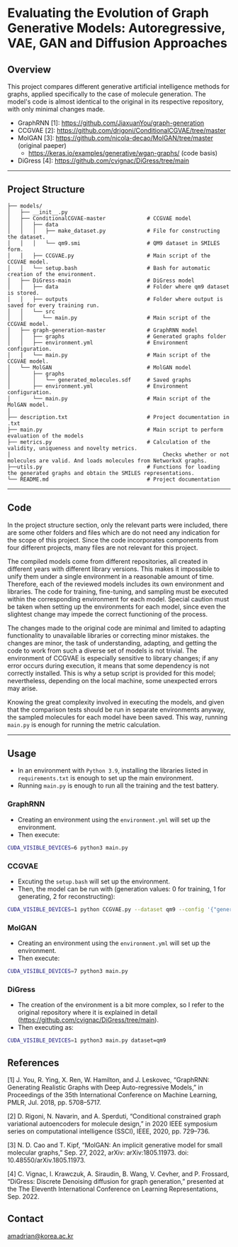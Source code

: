 # Evaluating the Evolution of Graph Generative Models: Autoregressive, VAE, GAN and Diffusion Approaches

 

## Overview

This project compares different generative artificial intelligence methods for graphs, applied specifically to the case of molecule generation.
The model's code is almost identical to the original in its respective repository, with only minimal changes made.
- GraphRNN [1]: https://github.com/JiaxuanYou/graph-generation
- CCGVAE [2]: https://github.com/drigoni/ConditionalCGVAE/tree/master
- MolGAN [3]: https://github.com/nicola-decao/MolGAN/tree/master (original paeper) 
  - https://keras.io/examples/generative/wgan-graphs/ (code basis)
- DiGress [4]: https://github.com/cvignac/DiGress/tree/main

---

## Project Structure
```
├── models/
│   ├── __init__.py
│   ├── ConditionalCGVAE-master             # CCGVAE model
│   │   ├── data
│   │   │   ├── make_dataset.py             # File for constructing the dataset.
│   │   │   └── qm9.smi                     # QM9 dataset in SMILES form.
│   │   ├── CCGVAE.py                       # Main script of the CCGVAE model.
│   │   └── setup.bash                      # Bash for automatic creation of the environment.  
│   ├── DiGress-main                        # DiGress model
│   │   ├── data                            # Folder where qm9 dataset is stored.
│   │   ├── outputs                         # Folder where output is saved for every training run.
│   │   └── src
│   │      └── main.py                      # Main script of the CCGVAE model.
│   ├── graph-generation-master             # GraphRNN model
│   │   ├── graphs                          # Generated graphs folder
│   │   ├── environment.yml                 # Environment configuration.
│   │   └── main.py                         # Main script of the CCGVAE model.
│   └── MolGAN                              # MolGAN model
│       ├── graphs
│       │   └── generated_molecules.sdf     # Saved graphs
│       ├── environment.yml                 # Environment configuration.
│       └── main.py                         # Main script of the MolGAN model.
│
├── description.txt                         # Project documentation in .txt
├── main.py                                 # Main script to perform evaluation of the models
├── metrics.py                              # Calculation of the validity, uniqueness and novelty metrics. 
│                                                Checks whether or not molecules are valid. And loads molecules from NetworkxX graphs.
├──utils.py                                 # Functions for loading the generated graphs and obtain the SMILES representations.
└── README.md                               # Project documentation

```

---

## Code

In the project structure section, only the relevant parts were included, there are some other folders and files which are do not need any indication for the scope of this project. 
Since the code incorporates components from four different projects, many files are not relevant for this project.

The compiled models come from different repositories, all created in different years with different library versions. 
This makes it impossible to unify them under a single environment in a reasonable amount of time. Therefore, each of the reviewed models includes its own environment and libraries. 
The code for training, fine-tuning, and sampling must be executed within the corresponding environment for each model. 
Special caution must be taken when setting up the environments for each model, since even the slightest change may impede the correct functioning of the process.

The changes made to the original code are minimal and limited to adapting functionality to unavailable libraries or correcting minor mistakes. 
the changes are minor, the task of understanding, adapting, and getting the code to work from such a diverse set of models is not trivial. 
The environment of CCGVAE is especially sensitive to library changes; if any error occurs during execution, it means that some dependency is not correctly installed. 
This is why a setup script is provided for this model; nevertheless, depending on the local machine, some unexpected errors may arise.

Knowing the great complexity involved in executing the models, and given that the comparison tests should be run in separate environments anyway, the sampled molecules for each model have been saved.
This way, running `main.py` is enough for running the metric calculation.


---

## Usage
- In an environment with `Python 3.9`, installing the libraries listed in `requirements.txt` is enough to set up the main environment.
- Running `main.py` is enough to run all the training and the test battery.

### GraphRNN
- Creating an environment using the `environment.yml` will set up the environment.
- Then execute:
```bash
CUDA_VISIBLE_DEVICES=6 python3 main.py
```

### CCGVAE
- Excuting the `setup.bash` will set up the environment.
- Then, the model can be run with (generation values: 0 for training, 1 for generating, 2 for reconstructing):
```bash
CUDA_VISIBLE_DEVICES=1 python CCGVAE.py --dataset qm9 --config '{"generation":0, "log_dir":"./results", "use_mask":false}'
```

### MolGAN
- Creating an environment using the `environment.yml` will set up the environment.
- Then execute:
```bash
CUDA_VISIBLE_DEVICES=7 python3 main.py 
```

### DiGress
- The creation of the environment is a bit more complex, so I refer to the original repository where it is explained in detail (https://github.com/cvignac/DiGress/tree/main).
- Then executing as:
```bash
CUDA_VISIBLE_DEVICES=1 python3 main.py dataset=qm9
```


## References
[1]	J. You, R. Ying, X. Ren, W. Hamilton, and J. Leskovec, “GraphRNN: Generating Realistic Graphs with Deep Auto-regressive Models,” in Proceedings of the 35th International Conference on Machine Learning, PMLR, Jul. 2018, pp. 5708–5717.

[2]	D. Rigoni, N. Navarin, and A. Sperduti, “Conditional constrained graph variational autoencoders for molecule design,” in 2020 IEEE symposium series on computational intelligence (SSCI), IEEE, 2020, pp. 729–736.

[3]	N. D. Cao and T. Kipf, “MolGAN: An implicit generative model for small molecular graphs,” Sep. 27, 2022, arXiv: arXiv:1805.11973. doi: 10.48550/arXiv.1805.11973.

[4]	C. Vignac, I. Krawczuk, A. Siraudin, B. Wang, V. Cevher, and P. Frossard, “DiGress: Discrete Denoising diffusion for graph generation,” presented at the The Eleventh International Conference on Learning Representations, Sep. 2022.

## Contact
amadrian@korea.ac.kr